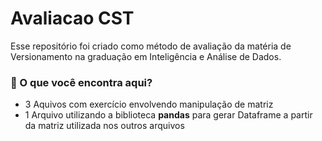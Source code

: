 # Avaliacao CST

Esse repositório foi criado como método de avaliação da matéria de Versionamento na graduação em Inteligência e Análise de Dados.

### 📌 O que você encontra aqui?

- 3 Aquivos com exercício envolvendo manipulação de matriz
- 1 Arquivo utilizando a biblioteca **pandas** para gerar Dataframe a partir da matriz utilizada nos outros arquivos
